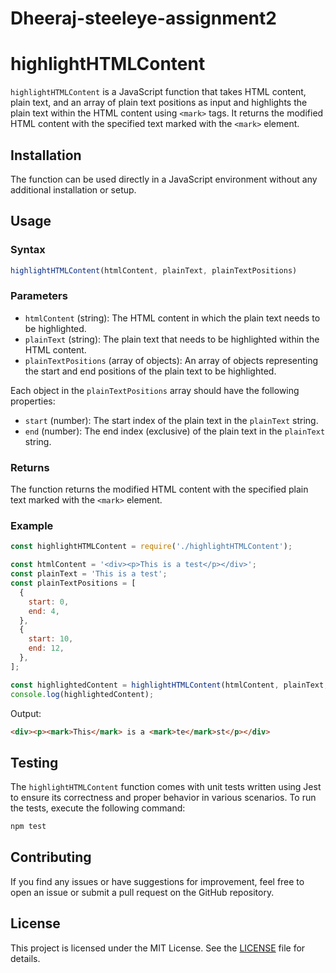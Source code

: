 # Dheeraj-steeleye-assignment2

# highlightHTMLContent

`highlightHTMLContent` is a JavaScript function that takes HTML content, plain text, and an array of plain text positions as input and highlights the plain text within the HTML content using `<mark>` tags. It returns the modified HTML content with the specified text marked with the `<mark>` element.

## Installation

The function can be used directly in a JavaScript environment without any additional installation or setup.

## Usage

### Syntax

```javascript
highlightHTMLContent(htmlContent, plainText, plainTextPositions)
```

### Parameters

- `htmlContent` (string): The HTML content in which the plain text needs to be highlighted.
- `plainText` (string): The plain text that needs to be highlighted within the HTML content.
- `plainTextPositions` (array of objects): An array of objects representing the start and end positions of the plain text to be highlighted.

Each object in the `plainTextPositions` array should have the following properties:

- `start` (number): The start index of the plain text in the `plainText` string.
- `end` (number): The end index (exclusive) of the plain text in the `plainText` string.

### Returns

The function returns the modified HTML content with the specified plain text marked with the `<mark>` element.

### Example

```javascript
const highlightHTMLContent = require('./highlightHTMLContent');

const htmlContent = '<div><p>This is a test</p></div>';
const plainText = 'This is a test';
const plainTextPositions = [
  {
    start: 0,
    end: 4,
  },
  {
    start: 10,
    end: 12,
  },
];

const highlightedContent = highlightHTMLContent(htmlContent, plainText, plainTextPositions);
console.log(highlightedContent);
```

Output:

```html
<div><p><mark>This</mark> is a <mark>te</mark>st</p></div>
```

## Testing

The `highlightHTMLContent` function comes with unit tests written using Jest to ensure its correctness and proper behavior in various scenarios. To run the tests, execute the following command:

```bash
npm test
```

## Contributing

If you find any issues or have suggestions for improvement, feel free to open an issue or submit a pull request on the GitHub repository.

## License

This project is licensed under the MIT License. See the [LICENSE](LICENSE) file for details.
